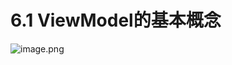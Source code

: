 # 6.1 ViewModel的基本概念

![image.png](https://upload-images.jianshu.io/upload_images/7220971-d7588641654c3268.png?imageMogr2/auto-orient/strip%7CimageView2/2/w/1240)
